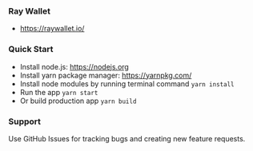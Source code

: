 ### Ray Wallet ###
* https://raywallet.io/


### Quick Start ###
* Install node.js: https://nodejs.org​
* Install yarn package manager: https://yarnpkg.com/​
* Install node modules by running terminal command `yarn install`
* Run the app `yarn start`
* Or build production app `yarn build`

### Support ###
Use GitHub Issues for tracking bugs and creating new feature requests.
